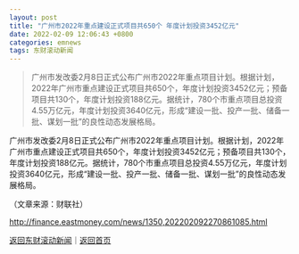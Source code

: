 ```yaml
---
layout: post
title: "广州市2022年重点建设正式项目共650个 年度计划投资3452亿元"
date: 2022-02-09 12:06:43 +0800
categories: emnews
tags: 东财滚动新闻
---
```

> 广州市发改委2月8日正式公布广州市2022年重点项目计划。根据计划，2022年广州市重点建设正式项目共650个，年度计划投资3452亿元；预备项目共130个，年度计划投资188亿元。据统计，780个市重点项目总投资4.55万亿元，年度计划投资3640亿元，形成“建设一批、投产一批、储备一批、谋划一批”的良性动态发展格局。

<p>广州市发改委2月8日正式公布广州市2022年重点项目计划。根据计划，2022年广州市重点建设正式项目共650个，年度计划投资3452亿元；预备项目共130个，年度计划投资188亿元。据统计，780个市重点项目总投资4.55万亿元，年度计划投资3640亿元，形成“建设一批、投产一批、储备一批、谋划一批”的良性动态发展格局。</p><p class="em_media">（文章来源：财联社）</p>

<http://finance.eastmoney.com/news/1350,202202092270861085.html>

[返回东财滚动新闻](//finews.withounder.com/emnews/)｜[返回首页](//finews.withounder.com/)